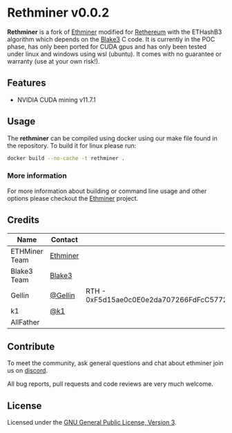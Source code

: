# Rethminer v0.0.2

**Rethminer** is a fork of [Ethminer](https://github.com/ethereum-mining/ethminer) modified for [Rethereum](https://github.com/Rethereum-blockchain) with the ETHashB3 algorithm which depends on the [Blake3](https://github.com/BLAKE3-team/BLAKE3) C code. It is currently in the POC phase, has only been ported for CUDA gpus and has only been tested under linux and windows using wsl (ubuntu). It comes with no guarantee or warranty (use at your own risk!).

## Features
* NVIDIA CUDA mining v11.7.1

## Usage

The **rethminer** can be compiled using docker using our make file found in the repository. To build it for linux please run:

```sh
docker build --no-cache -t rethminer .
```

### More information

For more information about building or command line usage and other options please checkout the [Ethminer](https://github.com/ethereum-mining/ethminer) project.

## Credits

| Name                  | Contact                                                      |     |
| --------------------- | ------------------------------------------------------------ | --- |
| ETHMiner Team    | [Ethminer](https://github.com/ethereum-mining/ethminer)     |  |
| Blake3 Team                   | [Blake3](https://github.com/BLAKE3-team/BLAKE3)                               |     |
| Gellin                | [@Gellin](https://github.com/gellin)                         |  RTH - 0xF5d15ae0c0E0e2da707266FdFcC5772a0583A417   |
| k1                | [@k1](https://github.com/korbin)                         |    |
| AllFather |  |    |

## Contribute

To meet the community, ask general questions and chat about ethminer join us on [discord](https://discord.com/invite/xCB4AJDEFb).

All bug reports, pull requests and code reviews are very much welcome.

## License

Licensed under the [GNU General Public License, Version 3](LICENSE).
